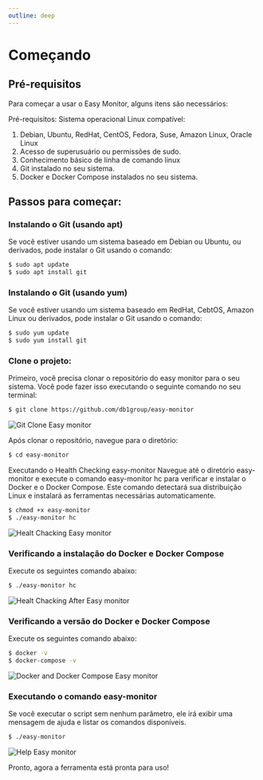 ```yaml
---
outline: deep
---
```


# Começando

## Pré-requisitos

Para começar a usar o Easy Monitor, alguns itens são necessários:

Pré-requisitos:
Sistema operacional Linux compatível:

1. Debian, Ubuntu, RedHat, CentOS, Fedora, Suse, Amazon Linux, Oracle Linux
2. Acesso de superusuário ou permissões de sudo.
3. Conhecimento básico de linha de comando linux
4. Git instalado no seu sistema.
5. Docker e Docker Compose instalados no seu sistema.

## Passos para começar:

### Instalando o Git (usando apt)

Se você estiver usando um sistema baseado em Debian ou Ubuntu, ou derivados, pode instalar o Git usando o comando:

```bash
$ sudo apt update
$ sudo apt install git
```

### Instalando o Git (usando yum)

Se você estiver usando um sistema baseado em RedHat, CebtOS, Amazon Linux ou derivados, pode instalar o Git usando o comando:

```bash
$ sudo yum update
$ sudo yum install git
```

### Clone o projeto:

Primeiro, você precisa clonar o repositório do easy monitor para o seu sistema. Você pode fazer isso executando o seguinte comando no seu terminal:

```bash
$ git clone https://github.com/db1group/easy-monitor
```

![Git Clone Easy monitor](/img/components/easy-monitor/easy-monitor-git-clone.png)

Após clonar o repositório, navegue para o diretório:

```bash
$ cd easy-monitor
```

Executando o Health Checking easy-monitor
Navegue até o diretório easy-monitor e execute o comando easy-monitor hc para verificar e instalar o Docker e o Docker Compose. Este comando detectará sua distribuição Linux e instalará as ferramentas necessárias automaticamente.

```bash
$ chmod +x easy-monitor
$ ./easy-monitor hc
```

![Healt Chacking Easy monitor](/img/components/easy-monitor/easy-monitor-hc.png)

### Verificando a instalação do Docker e Docker Compose

Execute os seguintes comando abaixo:

```bash
$ ./easy-monitor hc
```

![Healt Chacking After Easy monitor](/img/components/easy-monitor/easy-monitor-after-hc.png)

### Verificando a versão do Docker e Docker Compose

Execute os seguintes comando abaixo:

```bash
$ docker -v
$ docker-compose -v
```

![Docker and Docker Compose Easy monitor](/img/components/easy-monitor/easy-monitor-docker-compose.png)

### Executando o comando easy-monitor

Se você executar o script sem nenhum parâmetro, ele irá exibir uma mensagem de ajuda e listar os comandos disponíveis.

```bash
$ ./easy-monitor
```

![Help Easy monitor](/img/components/easy-monitor/easy-monitor-help.png)

Pronto, agora a ferramenta está pronta para uso!
